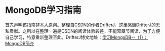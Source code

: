 MongoDB学习指南
=======

首先声明该指南非本人原创。整理自CSDN的作者DrifterJ，这里感谢DrifterJ的无私贡献。之所以在整理一遍是CSDN的阅读体验较差，不能双章节阅读，为了方便自己学习，特意重新整理至此。DrifterJ博文地址：[学习MongoDB--（1）：MongoDB简介](http://blog.csdn.net/drifterj/article/details/7814536)
